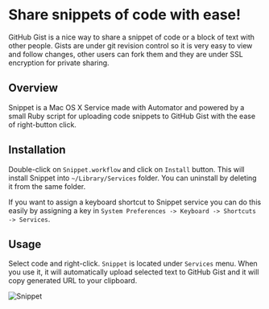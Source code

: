 # Share snippets of code with ease!

GitHub Gist is a nice way to share a snippet of code or a block of text with other people. Gists are under git revision control so it is very easy to view and follow changes, other users can fork them and they are under SSL encryption for private sharing.

## Overview

Snippet is a Mac OS X Service made with Automator and powered by a small Ruby script for uploading code snippets to GitHub Gist with the ease of right-button click.

## Installation

Double-click on `Snippet.workflow` and click on `Install` button.
This will install Snippet into `~/Library/Services` folder.
You can uninstall by deleting it from the same folder.

If you want to assign a keyboard shortcut to Snippet service you can do this easily by assigning a key in `System Preferences -> Keyboard -> Shortcuts -> Services`.

## Usage

Select code and right-click. `Snippet` is located under `Services` menu.
When you use it, it will automatically upload selected text to GitHub Gist and it will copy generated URL to your clipboard.

![Snippet](https://dl.dropboxusercontent.com/u/25925697/Screenshots/Snippet.gif)
